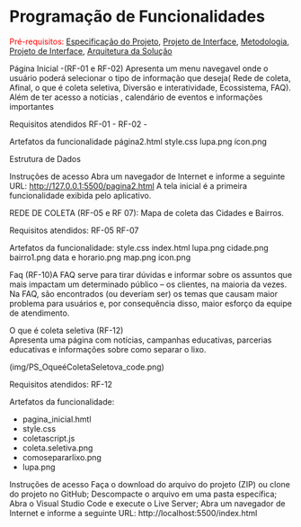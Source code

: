 # Programação de Funcionalidades

<span style="color:red">Pré-requisitos: <a href="2-Especificação do Projeto.md"> Especificação do Projeto</a></span>, <a href="3-Projeto de Interface.md"> Projeto de Interface</a>, <a href="4-Metodologia.md"> Metodologia</a>, <a href="3-Projeto de Interface.md"> Projeto de Interface</a>, <a href="5-Arquitetura da Solução.md"> Arquitetura da Solução</a>

Página Inicial -(RF-01 e RF-02) 
Apresenta um menu navegavel onde o usuário poderá selecionar o tipo de informação que deseja( Rede de coleta, Afinal, o que é coleta seletiva, Diversão e interatividade, Ecossistema, FAQ). Além de ter acesso a notícias , calendário de eventos e informações importantes

Requisitos atendidos
RF-01 - 
RF-02 - 

Artefatos da funcionalidade
página2.html
style.css
lupa.png
ícon.png


Estrutura de Dados

Instruções de acesso
Abra um navegador de Internet e informe a seguinte URL: http://127.0.0.1:5500/pagina2.html
A tela inicial  é a primeira funcionalidade exibida pelo aplicativo.

REDE DE COLETA  (RF-05 e RF 07):
 Mapa de coleta das Cidades e Bairros.


Requisitos atendidos:
 RF-05
 RF-07

Artefatos da funcionalidade:
 style.css
 index.html
 lupa.png
 cidade.png
 bairro1.png
 data e horario.png
 map.png
 icon.png













Faq (RF-10)A FAQ serve para tirar dúvidas e informar sobre os assuntos que mais impactam um determinado público – os clientes, na maioria da vezes. Na FAQ, são encontrados (ou deveriam ser) os temas que causam maior problema para usuários e, por consequência disso, maior esforço da equipe de atendimento.


O que é coleta seletiva (RF-12)<br>
Apresenta uma página com notícias, campanhas educativas, parcerias educativas e informações sobre como separar o lixo.

(img/PS_OqueéColetaSeletova_code.png)

Requisitos atendidos:
RF-12

Artefatos da funcionalidade:
<ul><li>pagina_inicial.hmtl</li>
<li>style.css</li>
<li>coletascript.js</li>
<li>coleta.seletiva.png</li>
<li>comosepararlixo.png</li>
<li>lupa.png</li></ul>

Instruções de acesso
Faça o download do arquivo do projeto (ZIP) ou clone do projeto no GitHub;
Descompacte o arquivo em uma pasta específica;
Abra o Visual Studio Code e execute o Live Server;
Abra um navegador de Internet e informe a seguinte URL:
http://localhost:5500/index.html 
